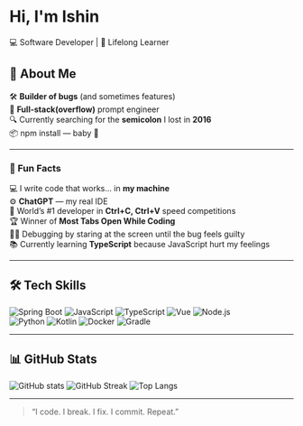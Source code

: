 # Hi, I'm Ishin

💻 Software Developer | 🚀 Lifelong Learner

## 🧠 About Me
🛠 **Builder of bugs** (and sometimes features)  
🔧 **Full-stack(overflow)** prompt engineer  
🔍 Currently searching for the **semicolon** I lost in **2016**  
📦 npm install — baby 👶     

---
### 🐒 Fun Facts
💻 I write code that works… in **my machine**   
⚙️ **ChatGPT** — my real IDE   
🥇 World’s #1 developer in **Ctrl+C, Ctrl+V** speed competitions   
🏆 Winner of **Most Tabs Open While Coding**   
🕵️‍♂️ Debugging by staring at the screen until the bug feels guilty  
📚 Currently learning **TypeScript** because JavaScript hurt my feelings

---

## 🛠 Tech Skills

![Spring Boot](https://img.shields.io/badge/Spring%20Boot-6DB33F?style=for-the-badge&logo=springboot&logoColor=FFF)
![JavaScript](https://img.shields.io/badge/JavaScript-323330?style=for-the-badge&logo=javascript)
![TypeScript](https://img.shields.io/badge/TypeScript-007ACC?style=for-the-badge&logo=typescript&logoColor=FFF)
![Vue](https://img.shields.io/badge/Vue.js-35495E?style=for-the-badge&logo=vuedotjs&logoColor=4FC08D)
![Node.js](https://img.shields.io/badge/Node.js-43853D?style=for-the-badge&logo=nodedotjs&logoColor=FFF)
<br>
![Python](https://img.shields.io/badge/Python-3776AB?style=for-the-badge&logo=python&logoColor=FFF)
![Kotlin](https://img.shields.io/badge/Kotlin-7F52FF?style=for-the-badge&logo=Kotlin&logoColor=white)
![Docker](https://img.shields.io/badge/Docker-2496ED?style=for-the-badge&logo=docker&logoColor=FFF)
![Gradle](https://img.shields.io/badge/Gradle-02303A?style=for-the-badge&logo=gradle&logoColor=FFF)

---

## 📊 GitHub Stats  
![GitHub stats](https://github-readme-stats.vercel.app/api?username=ishinvin&show_icons=true&count_private=true&theme=graywhite)
![GitHub Streak](https://github-readme-streak-stats.herokuapp.com/?user=ishinvin&theme=graywhite)
![Top Langs](https://github-readme-stats.vercel.app/api/top-langs/?username=ishinvin&show_icons=true&layout=donut&theme=graywhite)

---

> “I code. I break. I fix. I commit. Repeat.”


